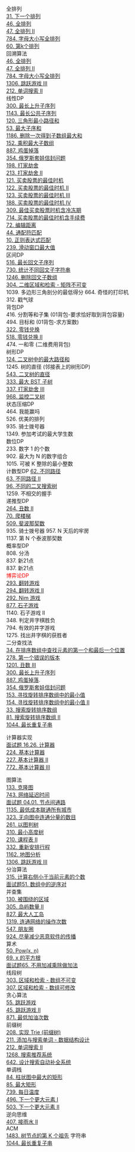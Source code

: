 全排列  
[31. 下一个排列](https://leetcode-cn.com/problems/next-permutation/)  
[46. 全排列](https://leetcode-cn.com/problems/permutations/)  
[47. 全排列 II](https://leetcode-cn.com/problems/permutations-ii/)  
[784. 字母大小写全排列](https://leetcode-cn.com/problems/letter-case-permutation/)  
[60. 第k个排列](https://leetcode-cn.com/problems/permutation-sequence/)   
回溯算法  
[46. 全排列](https://leetcode-cn.com/problems/permutations/)  
[47. 全排列 II](https://leetcode-cn.com/problems/permutations-ii/)  
[784. 字母大小写全排列](https://leetcode-cn.com/problems/letter-case-permutation/)  
[1306. 跳跃游戏 III](https://leetcode-cn.com/problems/jump-game-iii/)  
[212. 单词搜索 II](https://leetcode-cn.com/problems/word-search-ii/)    
线性DP  
[300. 最长上升子序列](https://leetcode-cn.com/problems/longest-increasing-subsequence/)  
[1143. 最长公共子序列](https://leetcode-cn.com/problems/longest-common-subsequence/)  
[120. 三角形最小路径和](https://leetcode-cn.com/problems/triangle/)  
[53. 最大子序和](https://leetcode-cn.com/problems/maximum-subarray/)  
[1186. 删除一次得到子数组最大和](https://leetcode-cn.com/problems/maximum-subarray-sum-with-one-deletion/)   
[152. 乘积最大子数组](https://leetcode-cn.com/problems/maximum-product-subarray/)  
[887. 鸡蛋掉落](https://leetcode-cn.com/problems/super-egg-drop/submissions/)     
[354. 俄罗斯套娃信封问题](https://leetcode-cn.com/problems/russian-doll-envelopes/)  
[198. 打家劫舍](https://leetcode-cn.com/problems/house-robber/)   
[213. 打家劫舍 II](https://leetcode-cn.com/problems/house-robber-ii/)  
[121. 买卖股票的最佳时机](https://leetcode-cn.com/problems/best-time-to-buy-and-sell-stock/)   
[122. 买卖股票的最佳时机 II](https://leetcode-cn.com/problems/best-time-to-buy-and-sell-stock-ii/)   
[123. 买卖股票的最佳时机 III](https://leetcode-cn.com/problems/best-time-to-buy-and-sell-stock-iii/)   
[188. 买卖股票的最佳时机 IV](https://leetcode-cn.com/problems/best-time-to-buy-and-sell-stock-iv/)  
[309. 最佳买卖股票时机含冷冻期](https://leetcode-cn.com/problems/best-time-to-buy-and-sell-stock-with-cooldown/)  
[714. 买卖股票的最佳时机含手续费](https://leetcode-cn.com/problems/best-time-to-buy-and-sell-stock-with-transaction-fee/)  
[72. 编辑距离](https://leetcode-cn.com/problems/edit-distance/)  
[44. 通配符匹配](https://leetcode-cn.com/problems/wildcard-matching/)  
[10. 正则表达式匹配](https://leetcode-cn.com/problems/regular-expression-matching/)  
[239. 滑动窗口最大值](https://leetcode-cn.com/problems/sliding-window-maximum/)   
区间DP  
[516. 最长回文子序列](https://leetcode-cn.com/problems/longest-palindromic-subsequence/)     
[730. 统计不同回文子字符串](https://leetcode-cn.com/problems/count-different-palindromic-subsequences/)   
[1246. 删除回文子数组](https://leetcode-cn.com/problems/palindrome-removal/)    
[304. 二维区域和检索 - 矩阵不可变](https://leetcode-cn.com/problems/range-sum-query-2d-immutable/)   
1039. 多边形三角剖分的最低得分 
664. 奇怪的打印机  
312. 戳气球   
背包DP  
416. 分割等和子集 (01背包-要求恰好取到背包容量)  
494. 目标和 (01背包-求方案数)  
[322. 零钱兑换](https://leetcode-cn.com/problems/coin-change/)  
[518. 零钱兑换 II](https://leetcode-cn.com/problems/coin-change-2/)  
474. 一和零 (二维费用背包)  
树形DP  
[124. 二叉树中的最大路径和](https://leetcode-cn.com/problems/binary-tree-maximum-path-sum/)  
1245. 树的直径 (邻接表上的树形DP)  
[543. 二叉树的直径](https://leetcode-cn.com/problems/diameter-of-binary-tree/)  
[333. 最大 BST 子树](https://leetcode-cn.com/problems/largest-bst-subtree/)  
[337. 打家劫舍 III](https://leetcode-cn.com/problems/house-robber-iii/)  
[968. 监控二叉树](https://leetcode-cn.com/problems/binary-tree-cameras/)  
状态压缩DP  
464. 我能赢吗  
526. 优美的排列   
935. 骑士拨号器   
1349. 参加考试的最大学生数   
数位DP  
233. 数字 1 的个数  
902. 最大为 N 的数字组合   
1015. 可被 K 整除的最小整数  
计数型DP
[62. 不同路径](https://leetcode-cn.com/problems/unique-paths/)  
[63. 不同路径 II](https://leetcode-cn.com/problems/unique-paths-ii/)    
[96. 不同的二叉搜索树](https://leetcode-cn.com/problems/unique-binary-search-trees/)  
1259. 不相交的握手  
递推型DP  
[264. 丑数 II](https://leetcode-cn.com/problems/ugly-number-ii/)  
[70. 爬楼梯](https://leetcode-cn.com/problems/climbing-stairs/)  
[509. 斐波那契数](https://leetcode-cn.com/problems/fibonacci-number/)   
935. 骑士拨号器 
957. N 天后的牢房  
1137. 第 N 个泰波那契数    
概率型DP  
808. 分汤  
837. 新21点   
837. 新21点  
<font color=red> 博弈论DP </font>  
[293. 翻转游戏](https://leetcode-cn.com/problems/flip-game/)   
[294. 翻转游戏 II](https://leetcode-cn.com/problems/flip-game-ii/)  
[292. Nim 游戏](https://leetcode-cn.com/problems/nim-game/)    
[877. 石子游戏](https://leetcode-cn.com/problems/stone-game/)    
1140. 石子游戏 II  
348. 判定井字棋胜负  
794. 有效的井字游戏   
1275. 找出井字棋的获胜者  
二分查找法  
[34. 在排序数组中查找元素的第一个和最后一个位置](https://leetcode-cn.com/problems/find-first-and-last-position-of-element-in-sorted-array/)  
[278. 第一个错误的版本](https://leetcode-cn.com/problems/first-bad-version/)  
[1201. 丑数 III](https://leetcode-cn.com/problems/ugly-number-iii/)  
[300. 最长上升子序列](https://leetcode-cn.com/problems/longest-increasing-subsequence/)  
[887. 鸡蛋掉落](https://leetcode-cn.com/problems/super-egg-drop/submissions/).  
[354. 俄罗斯套娃信封问题](https://leetcode-cn.com/problems/russian-doll-envelopes/)  
[153. 寻找旋转排序数组中的最小值](https://leetcode-cn.com/problems/find-minimum-in-rotated-sorted-array/)   
[154. 寻找旋转排序数组中的最小值 II](https://leetcode-cn.com/problems/find-minimum-in-rotated-sorted-array-ii/)   
[33. 搜索旋转排序数组](https://leetcode-cn.com/problems/search-in-rotated-sorted-array/)  
[81. 搜索旋转排序数组 II](https://leetcode-cn.com/problems/search-in-rotated-sorted-array-ii/)   
[1044. 最长重复子串](https://leetcode-cn.com/problems/longest-duplicate-substring/)  

计算器实现  
[面试题 16.26. 计算器](https://leetcode-cn.com/problems/calculator-lcci/)  
[224. 基本计算器](https://leetcode-cn.com/problems/basic-calculator/)  
[227. 基本计算器 II](https://leetcode-cn.com/problems/basic-calculator-ii/)  
[772. 基本计算器 III](https://leetcode-cn.com/problems/basic-calculator-iii/)  

图算法   
[133. 克隆图](https://leetcode-cn.com/problems/clone-graph/)  
[743. 网络延迟时间](https://leetcode-cn.com/problems/network-delay-time/)  
[面试题 04.01. 节点间通路](https://leetcode-cn.com/problems/route-between-nodes-lcci/)  
[1135. 最低成本联通所有城市](https://leetcode-cn.com/problems/connecting-cities-with-minimum-cost/)  
[323. 无向图中连通分量的数目](https://leetcode-cn.com/problems/number-of-connected-components-in-an-undirected-graph/)  
[261. 以图判树](https://leetcode-cn.com/problems/graph-valid-tree/)   
[310. 最小高度树](https://leetcode-cn.com/problems/minimum-height-trees/)  
[210. 课程表 II](https://leetcode-cn.com/problems/course-schedule-iii/)  
[332. 重新安排行程](https://leetcode-cn.com/problems/reconstruct-itinerary/)    
[1162. 地图分析](https://leetcode-cn.com/problems/as-far-from-land-as-possible/)    
[1306. 跳跃游戏 III](https://leetcode-cn.com/problems/jump-game-iii/)    
分治算法   
[315. 计算右侧小于当前元素的个数](https://leetcode-cn.com/problems/count-of-smaller-numbers-after-self/)   
[面试题51. 数组中的逆序对](https://leetcode-cn.com/problems/shu-zu-zhong-de-ni-xu-dui-lcof/)   
并查集  
[130. 被围绕的区域](https://leetcode-cn.com/problems/surrounded-regions/)   
[305. 岛屿数量 II](https://leetcode-cn.com/problems/number-of-islands-ii/solution/dao-yu-shu-liang-ii-by-leetcode/)   
[827. 最大人工岛](https://leetcode-cn.com/problems/making-a-large-island/)   
[1319. 连通网络的操作次数](https://leetcode-cn.com/problems/number-of-operations-to-make-network-connected/)   
[547. 朋友圈](https://leetcode-cn.com/problems/friend-circles/)   
[924. 尽量减少恶意软件的传播](https://leetcode-cn.com/problems/minimize-malware-spread/)   
算术   
[50. Pow(x, n)](https://leetcode-cn.com/problems/powx-n/)   
[69. x 的平方根](https://leetcode-cn.com/problems/sqrtx/)   
[面试题65. 不用加减乘除做加法](https://leetcode-cn.com/problems/bu-yong-jia-jian-cheng-chu-zuo-jia-fa-lcof/)   
线段树   
[303. 区域和检索 - 数组不可变](https://leetcode-cn.com/problems/range-sum-query-immutable/)   
[307. 区域和检索 - 数组可修改](https://leetcode-cn.com/problems/range-sum-query-mutable/)  
贪心算法  
[55. 跳跃游戏](https://leetcode-cn.com/problems/jump-game/)   
[45. 跳跃游戏 II](https://leetcode-cn.com/problems/jump-game-ii/)   
[871. 最低加油次数](https://leetcode-cn.com/problems/minimum-number-of-refueling-stops/)   
前缀树  
[208. 实现 Trie (前缀树)](https://leetcode-cn.com/problems/implement-trie-prefix-tree/)   
[211. 添加与搜索单词 - 数据结构设计](https://leetcode-cn.com/problems/add-and-search-word-data-structure-design/)  
[212. 单词搜索 II](https://leetcode-cn.com/problems/word-search-ii/)    
[1268. 搜索推荐系统](https://leetcode-cn.com/problems/search-suggestions-system/)   
[642. 设计搜索自动补全系统](https://leetcode-cn.com/problems/design-search-autocomplete-system/)    
单调栈    
[84. 柱状图中最大的矩形](https://leetcode-cn.com/problems/largest-rectangle-in-histogram/)   
[85. 最大矩形](https://leetcode-cn.com/problems/maximal-rectangle/)    
[739. 每日温度](https://leetcode-cn.com/problems/daily-temperatures/)   
[496. 下一个更大元素 I](https://leetcode-cn.com/problems/next-greater-element-i/)   
[503. 下一个更大元素 II](https://leetcode-cn.com/problems/next-greater-element-ii/)   
逆向思维    
[407. 接雨水 II](https://leetcode-cn.com/problems/trapping-rain-water-ii/)    
ACM   
[1483. 树节点的第 K 个祖先](https://leetcode-cn.com/problems/kth-ancestor-of-a-tree-node/) 
字符串   
[1044. 最长重复子串](https://leetcode-cn.com/problems/longest-duplicate-substring/)  

